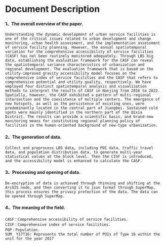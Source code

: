 # Document Description
#### 1、The overall overview of the paper.
	Understanding the dynamic development of urban service facilities is one of the critical issues related to urban development and change monitoring, urban health assessment, and the implementation assessment of service facility planning. However, the annual spatiotemporal variation for the comprehensive accessibility of service facilities (CASF) has not been routinely monitored adequately. Through LBS big data, establishing the evaluation framework for the CASF can reveal the spatiotemporal variance characteristics of urbanization and regional development. The evaluation framework that is based on the utility-improved gravity accessibility model focuses on the comprehensive index of service facilities and the CASF that refers to comprehensive potential and utility quality, respectively. We have employed four distinct spatiotemporal analysis and visualization methods to interpret the results of CASF in Nanjing from 2016 to 2022. Spatially, however, the CASF exhibited a pattern of multi-regional intersection and the coexistence of multiple centers. The emergence of new hotspots, as well as the persistence of existing ones, were predominantly located in the central part of Jiangbei. Sustained cold spots were mainly identified in the northern part of the Qixia District. The results can provide a scientific basis, and brand-new monitoring means for constituting regional planning policy of facilities in the human-oriented background of new-type urbanization.

#### 2、The generation of data.
	Collect and preprocess LBS data, including POI data, traffic travel data, and population distribution data, to generate multi-year statistical values at the block level. Then the CISF is introduced, and the accessibility model is enhanced to calculate the CASF.
 
#### 3、Processing and opening of data.
	De-encryption of data is achieved through thinning and shifting at the ArcGIS node, and then converting it to json format through SuperMap, this process ensures the privacy protection of the data. The data can be opened through SuperMap.
 
#### 4、The meaning of the field.
	CASF：Comprehensive accessibility of service facilities.
	CISF：Comprehensive index of service facilities.
	POP：Population.
	SUM_ Y17T16: Represents the total number of POIs of Type 16 within the unit for the year 2017

